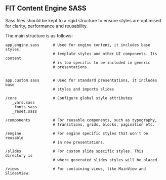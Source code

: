 ## FIT Content Engine SASS

Sass files should be kept to a rigid structure to ensure styles are optimised for clarity, performance and reusability.

The main structure is as follows:

```
app.engine.sass      # Used for engine content, it includes base styles,
                     # template styles and other UI components. Its content
                     # is too specific to be included in generic
                     # presentations.


app.custom.sass      # Used for standard presentations, it includes base
                     # styles and imports slides

/core                # Configure global style attributes
   _vars.sass
   _fonts.sass
   _reset.sass

/components          # For reusable components, such as typography,
                     # transitions, grids, blocks, pagination etc.

/engine              # For engine specific styles that won't be reusable
                     # in new presentations.

/slides              # For custom slide specific styles. This directory is
                     # where generated slides styles will be placed.

/views               # For containing views, like MainView and SlidesView.

```
